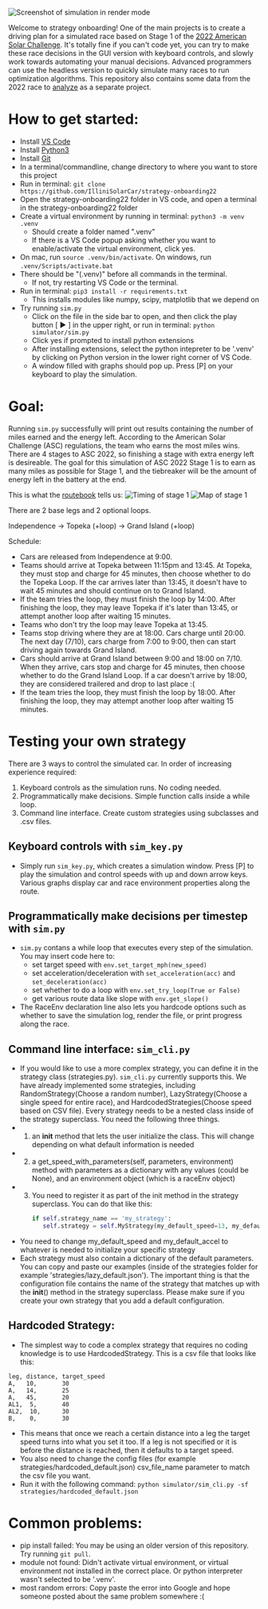 ![Screenshot of simulation in render mode](images/demo.png)

Welcome to strategy onboarding! One of the main projects is to create a driving plan for a simulated race based on Stage 1 of the [2022 American Solar Challenge](https://www.americansolarchallenge.org/the-competition/2022-american-solar-challenge/). It's totally fine if you can't code yet, you can try to make these race decisions in the GUI version with keyboard controls, and slowly work towards automating your manual decisions. Advanced programmers can use the headless version to quickly simulate many races to run optimization algorithms. This repository also contains some data from the 2022 race to [analyze](https://github.com/IlliniSolarCar/strategy-onboarding22/blob/main/analysis/analysis_fsgp2022_1.ipynb) as a separate project.

# How to get started:
* Install [VS Code](https://code.visualstudio.com/)
* Install [Python3](https://www.python.org/downloads/)
* Install [Git](https://git-scm.com/downloads)
* In a terminal/commandline, change directory to where you want to store this project
* Run in terminal: `git clone https://github.com/IlliniSolarCar/strategy-onboarding22`
* Open the strategy-onboarding22 folder in VS code, and open a terminal in the strategy-onboarding22 folder
* Create a virtual environment by running in terminal: `python3 -m venv .venv`
  * Should create a folder named ".venv"
  * If there is a VS Code popup asking whether you want to enable/activate the virtual environment, click yes.
* On mac, run `source .venv/bin/activate`. On windows, run `.venv/Scripts/activate.bat`
* There should be "(.venv)" before all commands in the terminal.
  * If not, try restarting VS Code or the terminal.
* Run in terminal: `pip3 install -r requirements.txt`
  * This installs modules like numpy, scipy, matplotlib that we depend on
* Try running `sim.py` 
  * Click on the file in the side bar to open, and then click the play button [ ▶️ ] in the upper right, or run in terminal: `python simulator/sim.py`
  * Click yes if prompted to install python extensions
  * After installing extensions, select the python intepreter to be '.venv' by clicking on Python version in the lower right corner of VS Code.
  * A window filled with graphs should pop up. Press [P] on your keyboard to play the simulation.


# Goal:
Running `sim.py` successfully will print out results containing the number of miles earned and the energy left. According to the American Solar Challenge (ASC) regulations, the team who earns the most miles wins. There are 4 stages to ASC 2022, so finishing a stage with extra energy left is desireable. The goal for this simulation of ASC 2022 Stage 1 is to earn as many miles as possible for Stage 1, and the tiebreaker will be the amount of energy left in the battery at the end.

This is what the [routebook](https://www.americansolarchallenge.org/ASC/wp-content/uploads/2022/06/ASC-2022-Route-Book.pdf) tells us:
![Timing of stage 1](images/stage1_times.png)
![Map of stage 1](images/stage1_map.png)

There are 2 base legs and 2 optional loops.

Independence -> Topeka (+loop) -> Grand Island (+loop)

Schedule:
* Cars are released from Independence at 9:00.
* Teams should arrive at Topeka between 11:15pm and 13:45. At Topeka, they must stop and charge for 45 minutes, then choose whether to do the Topeka Loop. If the car arrives later than 13:45, it doesn't have to wait 45 minutes and should continue on to Grand Island.
* If the team tries the loop, they must finish the loop by 14:00. After finishing the loop, they may leave Topeka if it's later than 13:45, or attempt another loop after waiting 15 minutes.
* Teams who don't try the loop may leave Topeka at 13:45.
* Teams stop driving where they are at 18:00. Cars charge until 20:00. The next day (7/10), cars charge from 7:00 to 9:00, then can start driving again towards Grand Island.
* Cars should arrive at Grand Island between 9:00 and 18:00 on 7/10. When they arrive, cars stop and charge for 45 minutes, then choose whether to do the Grand Island Loop. If a car doesn't arrive by 18:00, they are considered trailered and drop to last place :(
* If the team tries the loop, they must finish the loop by 18:00. After finishing the loop, they may attempt another loop after waiting 15 minutes.

# Testing your own strategy
  There are 3 ways to control the simulated car. In order of increasing experience required:
1. Keyboard controls as the simulation runs. No coding needed.
2. Programmatically make decisions. Simple function calls inside a while loop.
3. Command line interface. Create custom strategies using subclasses and .csv files. 
  
## Keyboard controls with `sim_key.py`
* Simply run `sim_key.py`, which creates a simulation window. Press [P] to play the simulation and control speeds with up and down arrow keys. Various graphs display car and race environment properties along the route.

## Programmatically make decisions per timestep with `sim.py`
* `sim.py` contans a while loop that executes every step of the simulation. You may insert code here to:
  * set target speed with `env.set_target_mph(new_speed)`
  * set acceleration/deceleration with  `set_acceleration(acc)` and `set_deceleration(acc)`
  * set whether to do a loop with `env.set_try_loop(True or False)`
  * get various route data like slope with `env.get_slope()`
* The RaceEnv declaration line also lets you hardcode options such as whether to save the simulation log, render the file, or print progress along the race.

## Command line interface: `sim_cli.py`
* If you would like to use a more complex strategy, you can define it in the strategy class (strategies.py). `sim_cli.py` currently supports this. We have already implemented some strategies, including RandomStrategy(Choose a random number), LazyStrategy(Choose a single speed for entire race), and HardcodedStrategies(Choose speed based on CSV file). Every strategy needs to be a nested class inside of the  strategy superclass. You need the following three things.
* 1) an __init__ method that lets the user initialize the class. This will change depending on what default information is needed
* 2) a get_speed_with_parameters(self, parameters, environment) method with parameters as a dictionary with any values (could be None), and an environment object (which is a raceEnv object)
* 3) You need to register it as part of the init method in the strategy superclass.
      You can do that like this:
      ```python
      if self.strategy_name == 'my_strategy':
         self.strategy = self.MyStrategy(my_default_speed=13, my_default_accel=12)
      ```
* You need to change my_default_speed and  my_default_accel to whatever is needed to initialize your specific strategy
*  Each strategy must also contain a dictionary of the default parameters. You can copy and paste our examples (inside of the strategies folder for example 'strategies/lazy_default.json'). The important thing is that the configuration file contains the name of the strategy that matches up with the __init__() method in the strategy superclass. Please make sure if you create your own strategy that you add a default configuration.

## Hardcoded Strategy:
* The simplest way to code a complex strategy that requires no coding knowledge is to use HardcodedStrategy. This is a csv file that looks like this:
```csv
leg, distance, target_speed
A,   10,       30
A,   14,       25
A,   45,       20
AL1,  5,       40
AL2,  10,      30
B,    0,       30
```
* This means that once we reach a certain distance into a leg the target speed turns into what you set it too. If a leg is not specified or it is before the distance is reached, then it defaults to a target speed.
* You also need to change the config files (for example strategies/hardcoded_default.json) csv_file_name parameter to match the csv file you want.
* Run it with the following command: `python simulator/sim_cli.py -sf strategies/hardcoded_default.json`


# Common problems:
* pip install failed: You may be using an older version of this repository. Try running `git pull`.
* module not found: Didn't activate virtual environment, or virtual environment not installed in the correct place. Or python interpreter wasn't selected to be '.venv'.
* most random errors: Copy paste the error into Google and hope someone posted about the same problem somewhere :(

